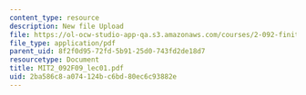 ```yaml
---
content_type: resource
description: New file Upload
file: https://ol-ocw-studio-app-qa.s3.amazonaws.com/courses/2-092-finite-element-analysis-of-solids-and-fluids-i-fall-2009/2ba586c8a074124bc6bd80ec6c93882e_MIT2_092F09_lec01.pdf
file_type: application/pdf
parent_uid: 8f2f0d95-72fd-5b91-25d0-743fd2de18d7
resourcetype: Document
title: MIT2_092F09_lec01.pdf
uid: 2ba586c8-a074-124b-c6bd-80ec6c93882e
---
```

